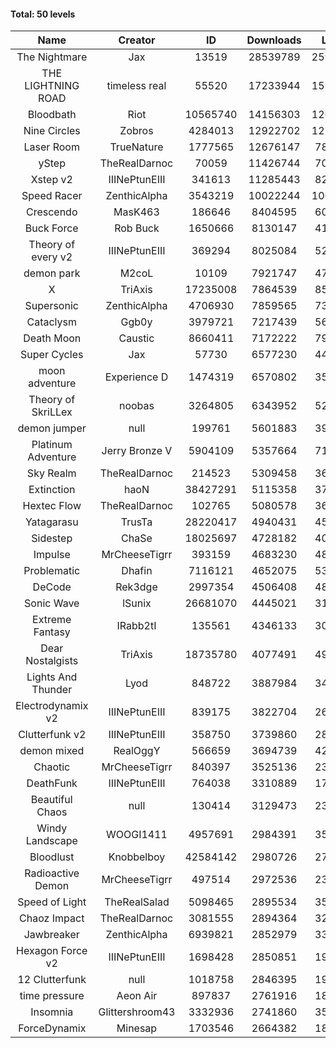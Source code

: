 #### Total: 50 levels

| Name | Creator | ID | Downloads | Likes |
|:---:|:---:|:---:|:---:|:---:|
| The Nightmare | Jax | 13519 | 28539789 | 2596147
| THE LIGHTNING ROAD | timeless real | 55520 | 17233944 | 1538568
| Bloodbath | Riot | 10565740 | 14156303 | 1264984
| Nine Circles | Zobros | 4284013 | 12922702 | 1279403
| Laser Room | TrueNature | 1777565 | 12676147 | 788611
| yStep | TheRealDarnoc | 70059 | 11426744 | 700951
| Xstep v2 | IIINePtunEIII | 341613 | 11285443 | 821404
| Speed Racer | ZenthicAlpha | 3543219 | 10022244 | 1063344
| Crescendo | MasK463 | 186646 | 8404595 | 607373
| Buck Force | Rob Buck | 1650666 | 8130147 | 411161
| Theory of every v2 | IIINePtunEIII | 369294 | 8025084 | 524028
| demon park | M2coL | 10109 | 7921747 | 476513
| X | TriAxis | 17235008 | 7864539 | 852052
| Supersonic | ZenthicAlpha | 4706930 | 7859565 | 737430
| Cataclysm | Ggb0y | 3979721 | 7217439 | 565360
| Death Moon  | Caustic | 8660411 | 7172222 | 795934
| Super Cycles | Jax | 57730 | 6577230 | 445927
| moon adventure | Experience D | 1474319 | 6570802 | 352814
| Theory of SkriLLex | noobas | 3264805 | 6343952 | 524843
| demon jumper | null | 199761 | 5601883 | 390015
| Platinum Adventure | Jerry Bronze V | 5904109 | 5357664 | 714697
| Sky Realm | TheRealDarnoc | 214523 | 5309458 | 363676
| Extinction | haoN | 38427291 | 5115358 | 379540
| Hextec Flow | TheRealDarnoc | 102765 | 5080578 | 362113
| Yatagarasu  | TrusTa | 28220417 | 4940431 | 450628
| Sidestep | ChaSe | 18025697 | 4728182 | 409068
| Impulse | MrCheeseTigrr | 393159 | 4683230 | 485366
| Problematic | Dhafin | 7116121 | 4652075 | 535499
| DeCode | Rek3dge | 2997354 | 4506408 | 481686
| Sonic Wave | lSunix | 26681070 | 4445021 | 316782
| Extreme Fantasy | IRabb2tI | 135561 | 4346133 | 300849
| Dear Nostalgists | TriAxis | 18735780 | 4077491 | 495149
| Lights And Thunder | Lyod | 848722 | 3887984 | 345589
| Electrodynamix v2 | IIINePtunEIII | 839175 | 3822704 | 260615
| Clutterfunk v2 | IIINePtunEIII | 358750 | 3739860 | 283840
| demon mixed | RealOggY | 566659 | 3694739 | 424045
| Chaotic | MrCheeseTigrr | 840397 | 3525136 | 231024
| DeathFunk | IIINePtunEIII | 764038 | 3310889 | 170515
| Beautiful Chaos | null | 130414 | 3129473 | 234470
| Windy Landscape | WOOGI1411 | 4957691 | 2984391 | 350920
| Bloodlust | Knobbelboy | 42584142 | 2980726 | 276022
| Radioactive Demon | MrCheeseTigrr | 497514 | 2972536 | 238427
| Speed of Light | TheRealSalad | 5098465 | 2895534 | 351803
| Chaoz Impact | TheRealDarnoc | 3081555 | 2894364 | 321831
| Jawbreaker | ZenthicAlpha | 6939821 | 2852979 | 339000
| Hexagon Force v2 | IIINePtunEIII | 1698428 | 2850851 | 193470
| 12 Clutterfunk | null | 1018758 | 2846395 | 193804
| time pressure | Aeon Air | 897837 | 2761916 | 186815
| Insomnia | Glittershroom43 | 3332936 | 2741860 | 359600
| ForceDynamix | Minesap | 1703546 | 2664382 | 181070
